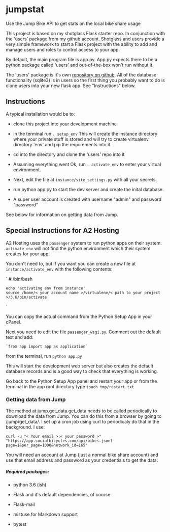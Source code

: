 # jumpstat
Use the Jump Bike API to get stats on the local bike share usage

This project is based on my shotglass Flask starter repo. In conjunction with the 'users' package from
my github account. Shotglass and users provide a very simple framework to start a Flask project with the ability to add and 
manage users and roles to control access to your app.

By default, the main program file is app.py. App.py expects there to be a python package called 'users' and out-of-the-box 
won't run without it.

The 'users' package is it's own [repository on github](https://github.com/wleddy/users/). All of the database functionality (sqlite3) is in users so the first thing
you probably want to do is clone users into your new flask app. See "Instructions" below.

## Instructions 

A typical installation would be to:

* clone this project into your development machine

* in the terminal run `. setup_env` This will create the instance directory where your private
  stuff is stored and will try to create virtualenv directory 'env' and pip the requirements into it.
  
* cd into the directory and clone the 'users' repo into it

* Assuming everything went Ok, run `. activate_env` to enter your virtual environment.

* Next, edit the file at `instance/site_settings.py` with all your secrets.

* run python app.py to start the dev server and create the inital database.

* A super user account is created with username "admin" and password "password"
    
See below for information on getting data from Jump.
    
## Special Instructions for A2 Hosting

A2 Hosting uses the `passenger` system to run python apps on their system. `activate_env` will not find the python 
environment which their system creates for your app.

You don't need to, but if you want you can create a new file at `instance/activate_env` with the following contents:

`
    #!/bin/bash

    echo 'activating env from instance'
    source /home/< your account name >/virtualenv/< path to your project >/3.6/bin/activate
`

You can copy the actual command from the Python Setup App in your cPanel.

Next you need to edit the file `passenger_wsgi.py`. Comment out the default text and add:

    `from app import app as application`
    
from the terminal, run `python app.py`

This will start the development web server but also creates the default database records and is a good way to check that 
everything is working.

Go back to the Python Setup App panel and restart your app or from the terminal in the app root directory type 
`touch tmp/restart.txt`

### Getting data from Jump

The method at jump.get_data.get_data needs to be called periodically to download the data from Jump. You can do this from 
a browser by going to /jump/get_data/. I set up a cron job using curl to periodicaly do that in the background. I use:

`curl -u "< Your email >:< your password >" "https://app.socialbicycles.com/api/bikes.json?page=1&per_page=1000&network_id=165"`

You will need an account at Jump (just a normal bike share account) and use that email address and password as your 
credentials to get the data. 

##### Required packages:

* python 3.6 (ish)

* Flask and it's default dependencies, of course

* Flask-mail

* mistuse for Markdown support

* pytest